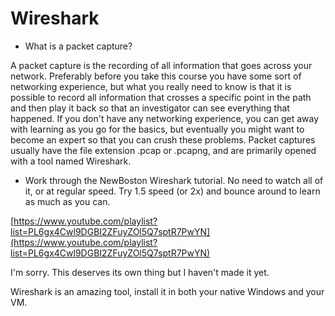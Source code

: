 # Wireshark

* What is a packet capture?

A packet capture is the recording of all information that goes across your network. Preferably before you take this course you have some sort of networking experience, but what you really need to know is that it is possible to record all information that crosses a specific point in the path and then play it back so that an investigator can see everything that happened. If you don't have any networking experience, you can get away with learning as you go for the basics, but eventually you might want to become an expert so that you can crush these problems. Packet captures usually have the file extension .pcap or .pcapng, and are primarily opened with a tool named Wireshark.

* Work through the NewBoston Wireshark tutorial. No need to watch all of it, or at regular speed. Try 1.5 speed \(or 2x\) and bounce around to learn as much as you can.

[https://www.youtube.com/playlist?list=PL6gx4Cwl9DGBI2ZFuyZOl5Q7sptR7PwYN](https://www.youtube.com/playlist?list=PL6gx4Cwl9DGBI2ZFuyZOl5Q7sptR7PwYN)

I'm sorry. This deserves its own thing but I haven't made it yet.

Wireshark is an amazing tool, install it in both your native Windows and your VM.


